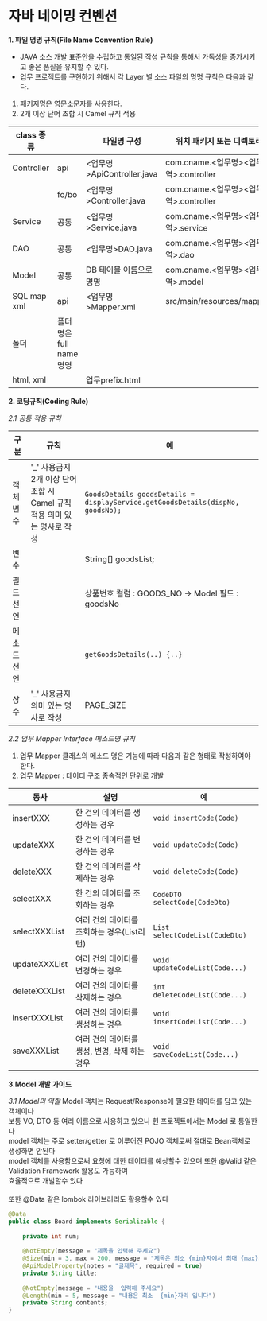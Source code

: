 # 자바 네이밍 컨벤션
**1. 파일 명명 규칙(File Name Convention Rule)**
- JAVA 소스 개발 표준안을 수립하고 통일된 작성 규칙을 통해서 가독성을 증가시키고 좋은 품질을 유지할 수 있다.
- 업무 프로젝트를 구현하기 위해서 각 Layer 별 소스 파일의 명명 규칙은 다음과 같다.
1. 패키지명은 영문소문자를 사용한다.
2. 2개 이상 단어 조합 시 Camel  규칙 적용

| class 종류 || 파일명 구성  | 위치 패키지 또는 디렉토리  | 예 |
|---|---|---|---|---|
| Controller | api  | <업무명>ApiController.java  |  com.cname.<업무명><업무영역>.controller | DisplayApiController.java |
|| fo/bo | <업무명>Controller.java  |  com.cname.<업무명><업무영역>.controller | DisplayController.java |
| Service | 공통 | <업무명>Service.java | com.cname.<업무명><업무영역>.service | DisplayService.java |
| DAO | 공통 | <업무명>DAO.java | com.cname.<업무명><업무영역>.dao | DisplayDAO.java |
| Model | 공통 | DB 테이블 이름으로 명명 | com.cname.<업무명><업무영역>.model | GoodsBase.java |
| SQL map xml | api | <업무명>Mapper.xml | src/main/resources/mapper/ | DisplayMapper.xml |
| 폴더 | 폴더명은 full name 명명 |  |  | ex) admin(O) , ad(X) |
| html, xml |  | 업무prefix.html |  | ex) stSearch.html |

**2. 코딩규칙(Coding Rule)**

*2.1 공통 적용 규칙*

| 구분 | 규칙 | 예 |
| --- | --- | --- |
| 객체 변수 | '_' 사용금지  2개 이상 단어 조합 시 Camel 규칙 적용  의미 있는 명사로 작성 | `GoodsDetails goodsDetails = displayService.getGoodsDetails(dispNo, goodsNo);` |
| 변수 |  | String[] goodsList; |
| 필드 선언 |  | 상품번호 컬럼 : GOODS_NO → Model 필드 : goodsNo |
| 메소드 선언 |  | `getGoodsDetails(..) {..}` |
| 상수 | '_' 사용금지  의미 있는 명사로 작성 | PAGE_SIZE |

*2.2 업무 Mapper Interface 메소드명 규칙*

1. 업무 Mapper 클래스의 메소드 명은 기능에 따라 다음과 같은 형태로 작성하여야 한다.
2. 업무 Mapper : 데이터 구조 종속적인 단위로 개발

| 동사 | 설명 | 예 |
| --- | --- | --- |
| insertXXX | 한 건의 데이터를 생성하는 경우 | `void insertCode(Code)` |
| updateXXX | 한 건의 데이터를 변경하는 경우 | `void updateCode(Code)` |
| deleteXXX | 한 건의 데이터를 삭제하는 경우 | `void deleteCode(Code)` |
| selectXXX | 한 건의 데이터를 조회하는 경우 | `CodeDTO selectCode(CodeDto)` |
| selectXXXList | 여러 건의 데이터를 조회하는 경우(List<DTO>리턴) | `List selectCodeList(CodeDto)` |
| updateXXXList | 여러 건의 데이터를 변경하는 경우 | `void updateCodeList(Code...)` |
| deleteXXXList | 여러 건의 데이터를 삭제하는 경우 | `int deleteCodeList(Code...)` |
| insertXXXList | 여러 건의 데이터를 생성하는 경우 | `void insertCodeList(Code...)` |
| saveXXXList | 여러 건의 데이터를 생성, 변경, 삭제 하는 경우 | `void saveCodeList(Code...)` |


**3.Model 개발 가이드**

*3.1 Model의 역할*
Model 객체는 Request/Response에 필요한 데이터를 담고 있는 객체이다
<br>
보통 VO, DTO  등 여러 이름으로 사용하고 있으나 현 프로젝트에서는 Model 로 통일한다 
<br>
model  객체는 주로  setter/getter 로 이루어진 POJO 객체로써 절대로  Bean객체로 생성하면 안된다 
<br>
model  객체를 사용함으로써 요청에 대한 데이터를 예상할수 있으며 또한 @Valid 같은 Validation Framework 활용도 가능하여 
<br>
효율적으로 개발할수 있다   
<br>
또한 @Data 같은   lombok 라이브러리도 활용할수 있다
<br>

```java
@Data
public class Board implements Serializable {
 
    private int num;
 
    @NotEmpty(message = "제목을 입력해 주세요")
    @Size(min = 3, max = 200, message = "제목은 최소 {min}자에서 최대 {max}자까지만 가능합니다")
    @ApiModelProperty(notes = "글제목", required = true)
    private String title;
 
    @NotEmpty(message = "내용을  입력해 주세요")
    @Length(min = 5, message = "내용은 최소  {min}자리 입니다")
    private String contents;
}
```
